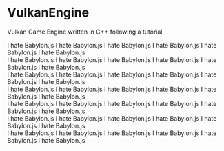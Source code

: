 # VulkanEngine
Vulkan Game Engine written in C++ following a tutorial

I hate Babylon.js I hate Babylon.js I hate Babylon.js I hate Babylon.js I hate Babylon.js I hate Babylon.js  
I hate Babylon.js I hate Babylon.js I hate Babylon.js I hate Babylon.js I hate Babylon.js I hate Babylon.js  
I hate Babylon.js I hate Babylon.js I hate Babylon.js I hate Babylon.js I hate Babylon.js I hate Babylon.js  
I hate Babylon.js I hate Babylon.js I hate Babylon.js I hate Babylon.js I hate Babylon.js I hate Babylon.js  
I hate Babylon.js I hate Babylon.js I hate Babylon.js I hate Babylon.js I hate Babylon.js I hate Babylon.js  
I hate Babylon.js I hate Babylon.js I hate Babylon.js I hate Babylon.js I hate Babylon.js I hate Babylon.js  
I hate Babylon.js I hate Babylon.js I hate Babylon.js I hate Babylon.js I hate Babylon.js I hate Babylon.js  
